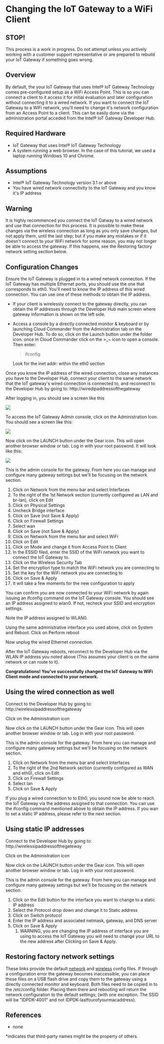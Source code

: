 # Changing the IoT Gateway to a WiFi Client #
<cr>

## STOP! ##
This process is a work in progress.  Do not attempt unless you actively working with a customer support representative or are prepared to rebuild your IoT Gateway if something goes wrong.

## Overview ##
By default, the your IoT Gateway that uses Intel® IoT Gateway Technology comes pre-configured setup as a WiFi Access Point.  This is so you can connect a client to it access it for initial evaluation and later configuration without connecting it to a wired network.  If you want to connect the IoT Gateway to a WiFi network, you'll need to change it's network configuration from an Access Point to a client.  This can be easily done via the administration portal acceded from the Intel® IoT Gateway Developer Hub.

## Required Hardware ##
-   IoT Gateway that uses Intel® IoT Gateway Technology
-   A system running a web browser.  In the case of this tutorial, we used a laptop running Windows 10 and Chrome.

## Assumptions ##
-   Intel® IoT Gateway Technology version 3.1 or above
-   You have wired network connectivity to the IoT Gateway and you know it's IP address

## Warning ##
It is highly recommenced you connect the IoT Gatway to a wired network and use that connection for this process.  It is possible to make these changes via the wireless connection as long as you only save changes, but not apply them, until the last step; but if you make any mistakes or if it doesn't connect to your WiFi network for some reason, you may not longer be able to access the gateway.  If this happens, see the Restoring factory network setting section below.  

## Configuration Changes ##

Ensure the IoT Gateway is plugged in to a wired network connection.  If the IoT Gateway has multiple Ethernet ports, you should use the one that corresponds to eth0.  You'll need to know the IP address of this wired connection.  You can use one of these methods to obtain the IP address.

- If your client is wirelessly connect to the gateway directly, you can obtain the IP addresses through the Developer Hub main screen where gateway information is shown on the left side.
- Access a console by a directly connected monitor & keyboard or by launching Cloud Commander from the Administration tab on the Developer Hub.  To do so, click on the Launch button under the folder icon.  once in Cloud Commander click on the >_~ icon to open a console.  Then enter:

	> ifconfig
	
	Look for the inet addr: within the eth0 section

Once you know the IP address of the wired connection, close any instances you have to the Developer Hub, connect your client to the same network that the IoT gateway's wired connection is connected to, and reconnect to the Developer Hub by going to:
http://wiredipaddressofthegateway

After logging in, you should see a screen like this

![](images/image1.png)

To access the IoT Gateway Admin console, click on the Administration Icon.  You should see a screen like this:

![](images/image2.png)

Now click on the LAUNCH button under the Gear icon.  This will open another browser window or tab.  Log in with your root password.  It will look like this:

![](images/image3.png)

This is the admin console for the gateway.  From here you can manage and configure many gateway settings but we'll be focusing on the network section.

1. Click on Network from the menu bar and select Interfaces
2. To the right of the 1st Network section (currently configured as LAN and br-lan), click on Edit
3. Click on Physical Settings
4. Uncheck Bridge interface
5. Click on Save (not Save & Apply)
6. Click on Firewall Settings
7. Select wan
8. Click on Save (not Save & Apply)
9. Click on Network from the menu bar and select WiFi
10. Click on Edit
11. Click on Mode and change it from Access Point to Client
12. In the ESSID filed, enter the SSID of the WiFi network you want to connect the IoT Gateway to.
13. Click on the Wireless Security Tab
14. Set the encryption type to match the WiFi network you are connecting to
15. Set the key for the WiFi network you are connecting to 
16. Click on Save & Apply
17. It will take a few moments for the new configuration to apply

You can confirm you are now connected to your WiFi network by again issuing an ifconfig command on the IoT Gateway console.  You should see an IP address assigned to wlan0.  If not, recheck your SSID and encryption settings.

Note the IP address assigned to WLAN0.  

Using the same administrative interface you used above, click on System and Reboot. Click on Perform reboot

Now unplug the wired Ethernet connection.

After the IoT Gateway reboots, reconnect to the Developer Hub via the WLAN IP address you noted above (This assumes your client is on the same network or can route to it).

**Congratulations! You've successfully changed the IoT Gateway to WiFi Client mode and connected to your network.**

## Using the wired connection as well ##

Connect to the Developer Hub by going to:
http://wirelessipaddressofthegateway  

Click on the Administration icon

Now click on the LAUNCH button under the Gear icon.  This will open another browser window or tab.  Log in with your root password.  

This is the admin console for the gateway.  From here you can manage and configure many gateway settings but we'll be focusing on the network section.

1. Click on Network from the menu bar and select Interfaces
2. To the right of the 2nd Network section (currently configured as WAN and eth0), click on Edit
6. Click on Firewall Settings
7. Select lan
8. Click on Save & Apply

If you plug a wired connection to to Eth0, you sound now be able to reach the IoT Gateway via the address assigned to that connection. You can use the ifconfig command mentioned above to obtain the IP address.  If you wan to set a static IP address, please refer to the next section.

## Using static IP addresses ##

Connect to the Developer Hub by going to:
http://wirelessipaddressofthegateway  

Click on the Administration icon

Now click on the LAUNCH button under the Gear icon.  This will open another browser window or tab.  Log in with your root password.  

This is the admin console for the gateway.  From here you can manage and configure many gateway settings but we'll be focusing on the network section.

1. Click on the Edit button for the interface you want to change to a static IP address
2. Select the Protocol drop down and change it to Static address
3. Click on Switch protocol
4. Enter the IP address and associated netmask, gateway, and DNS server
5. Click on Save & Apply
	1. WARNING, you are changing the IP address of interface you are using to access the IoT Gateway you will need to change your URL to the new address after Clicking on Save & Apply.

## Restoring factory network settings ##
These links provide the default [network](images/network) and [wireless](images/wireless) config files.  If through a configuration error the gateway becomes inaccessible, you can place these files on a USB flash drive and copy them to the gateway using a directly connected monitor and keyboard.  Both files need to be copied in to the /etc/config folder.  Placing them there and rebooting will return the network configuration to the default settings; (with one exception. The SSID will be "IDPDK-4001" and not IDPDK-lastfourofyourmacaddress).

## References ##
-   none


*indicates that third-party names might be the property of others.